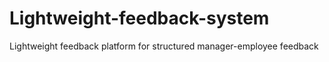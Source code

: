 # Lightweight-feedback-system
Lightweight feedback platform for structured manager-employee feedback

